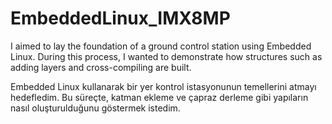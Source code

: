 # EmbeddedLinux_IMX8MP

I aimed to lay the foundation of a ground control station using Embedded Linux. During this process, I wanted to demonstrate how structures such as adding layers and 
cross-compiling are built.

Embedded Linux kullanarak bir yer kontrol istasyonunun temellerini atmayı hedefledim. Bu süreçte, katman ekleme ve çapraz derleme gibi yapıların nasıl oluşturulduğunu
göstermek istedim.
